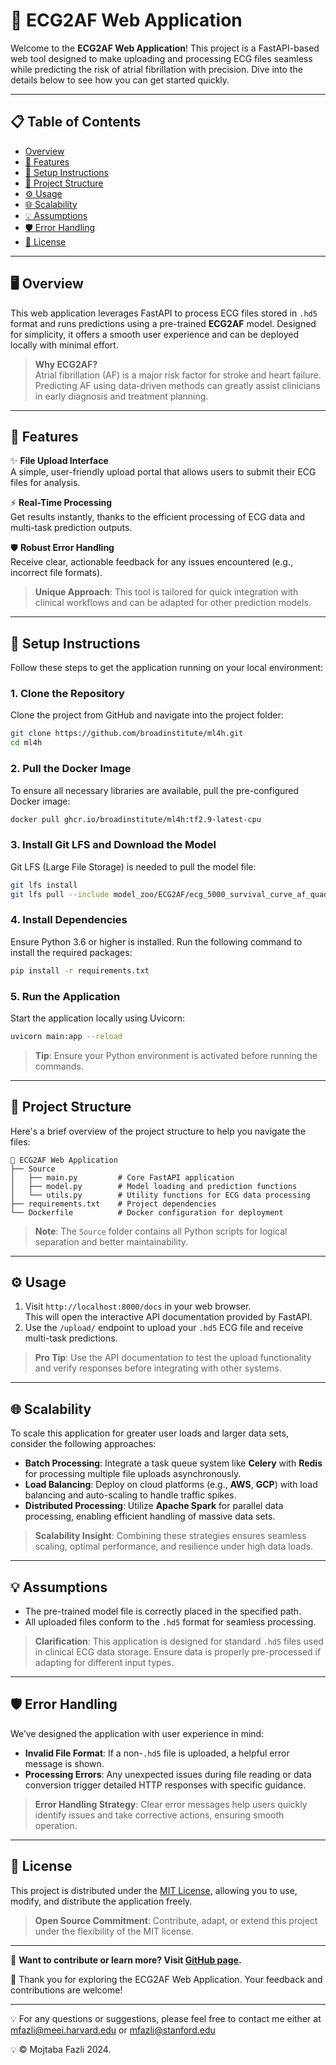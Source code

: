 # 🌟 ECG2AF Web Application

Welcome to the **ECG2AF Web Application**! This project is a FastAPI-based web tool designed to make uploading and processing ECG files seamless while predicting the risk of atrial fibrillation with precision. Dive into the details below to see how you can get started quickly.

---

## 📋 Table of Contents
- [Overview](#overview)
- [🚀 Features](#features)
- [🔧 Setup Instructions](#setup-instructions)
- [📂 Project Structure](#project-structure)
- [⚙️ Usage](#usage)
- [🌐 Scalability](#scalability)
- [💡 Assumptions](#assumptions)
- [🛡️ Error Handling](#error-handling)
- [📜 License](#license)

---

## 🖥️ Overview
This web application leverages FastAPI to process ECG files stored in `.hd5` format and runs predictions using a pre-trained **ECG2AF** model. Designed for simplicity, it offers a smooth user experience and can be deployed locally with minimal effort.

> **Why ECG2AF?**  
> Atrial fibrillation (AF) is a major risk factor for stroke and heart failure. Predicting AF using data-driven methods can greatly assist clinicians in early diagnosis and treatment planning.

---

## 🚀 Features

✨ **File Upload Interface**  
A simple, user-friendly upload portal that allows users to submit their ECG files for analysis.

⚡ **Real-Time Processing**  
Get results instantly, thanks to the efficient processing of ECG data and multi-task prediction outputs.

🛡️ **Robust Error Handling**  
Receive clear, actionable feedback for any issues encountered (e.g., incorrect file formats).

> **Unique Approach**: This tool is tailored for quick integration with clinical workflows and can be adapted for other prediction models.

---

## 🔧 Setup Instructions

Follow these steps to get the application running on your local environment:

### 1. Clone the Repository
Clone the project from GitHub and navigate into the project folder:
```bash
git clone https://github.com/broadinstitute/ml4h.git
cd ml4h
```

### 2. Pull the Docker Image
To ensure all necessary libraries are available, pull the pre-configured Docker image:
```bash
docker pull ghcr.io/broadinstitute/ml4h:tf2.9-latest-cpu
```

### 3. Install Git LFS and Download the Model
Git LFS (Large File Storage) is needed to pull the model file:
```bash
git lfs install
git lfs pull --include model_zoo/ECG2AF/ecg_5000_survival_curve_af_quadruple_task_mgh_v2021_05_21.h5
```

### 4. Install Dependencies
Ensure Python 3.6 or higher is installed. Run the following command to install the required packages:
```bash
pip install -r requirements.txt
```

### 5. Run the Application
Start the application locally using Uvicorn:
```bash
uvicorn main:app --reload
```

> **Tip**: Ensure your Python environment is activated before running the commands.

---

## 📂 Project Structure
Here's a brief overview of the project structure to help you navigate the files:
```plaintext
📁 ECG2AF Web Application
├── Source
│   ├── main.py         # Core FastAPI application
│   ├── model.py        # Model loading and prediction functions
│   └── utils.py        # Utility functions for ECG data processing
├── requirements.txt    # Project dependencies
└── Dockerfile          # Docker configuration for deployment
```

> **Note**: The `Source` folder contains all Python scripts for logical separation and better maintainability.

---

## ⚙️ Usage

1. Visit `http://localhost:8000/docs` in your web browser.  
   This will open the interactive API documentation provided by FastAPI.
2. Use the `/upload/` endpoint to upload your `.hd5` ECG file and receive multi-task predictions.

> **Pro Tip**: Use the API documentation to test the upload functionality and verify responses before integrating with other systems.

---

## 🌐 Scalability
To scale this application for greater user loads and larger data sets, consider the following approaches:

- **Batch Processing**: Integrate a task queue system like **Celery** with **Redis** for processing multiple file uploads asynchronously.
- **Load Balancing**: Deploy on cloud platforms (e.g., **AWS**, **GCP**) with load balancing and auto-scaling to handle traffic spikes.
- **Distributed Processing**: Utilize **Apache Spark** for parallel data processing, enabling efficient handling of massive data sets.

> **Scalability Insight**: Combining these strategies ensures seamless scaling, optimal performance, and resilience under high data loads.

---

## 💡 Assumptions
- The pre-trained model file is correctly placed in the specified path.
- All uploaded files conform to the `.hd5` format for seamless processing.

> **Clarification**: This application is designed for standard `.hd5` files used in clinical ECG data storage. Ensure data is properly pre-processed if adapting for different input types.

---

## 🛡️ Error Handling
We’ve designed the application with user experience in mind:
- **Invalid File Format**: If a non-`.hd5` file is uploaded, a helpful error message is shown.
- **Processing Errors**: Any unexpected issues during file reading or data conversion trigger detailed HTTP responses with specific guidance.

> **Error Handling Strategy**: Clear error messages help users quickly identify issues and take corrective actions, ensuring smooth operation.

---

## 📜 License
This project is distributed under the [MIT License](LICENSE), allowing you to use, modify, and distribute the application freely.

> **Open Source Commitment**: Contribute, adapt, or extend this project under the flexibility of the MIT license.

---

🔗 **Want to contribute or learn more? Visit [GitHub page](https://github.com/broadinstitute/ml4h).**

🌟 Thank you for exploring the ECG2AF Web Application. Your feedback and contributions are welcome!

---


💡 For any questions or suggestions, please feel free to contact me either at  mfazli@meei.harvard.edu or mfazli@stanford.edu

💡 © Mojtaba Fazli 2024. 


